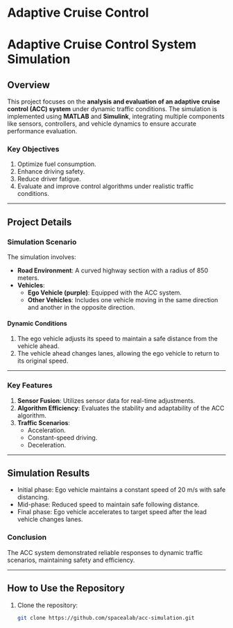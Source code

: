 # Adaptive Cruise Control
# Adaptive Cruise Control System Simulation

## Overview

This project focuses on the **analysis and evaluation of an adaptive cruise control (ACC) system** under dynamic traffic conditions. The simulation is implemented using **MATLAB** and **Simulink**, integrating multiple components like sensors, controllers, and vehicle dynamics to ensure accurate performance evaluation.

### Key Objectives
1. Optimize fuel consumption.
2. Enhance driving safety.
3. Reduce driver fatigue.
4. Evaluate and improve control algorithms under realistic traffic conditions.

---

## Project Details

### Simulation Scenario
The simulation involves:
- **Road Environment**: A curved highway section with a radius of 850 meters.
- **Vehicles**:
  - **Ego Vehicle (purple)**: Equipped with the ACC system.
  - **Other Vehicles**: Includes one vehicle moving in the same direction and another in the opposite direction.

#### Dynamic Conditions
1. The ego vehicle adjusts its speed to maintain a safe distance from the vehicle ahead.
2. The vehicle ahead changes lanes, allowing the ego vehicle to return to its original speed.

---

### Key Features
1. **Sensor Fusion**: Utilizes sensor data for real-time adjustments.
2. **Algorithm Efficiency**: Evaluates the stability and adaptability of the ACC algorithm.
3. **Traffic Scenarios**:
   - Acceleration.
   - Constant-speed driving.
   - Deceleration.

---

## Simulation Results
- Initial phase: Ego vehicle maintains a constant speed of 20 m/s with safe distancing.
- Mid-phase: Reduced speed to maintain safe following distance.
- Final phase: Ego vehicle accelerates to target speed after the lead vehicle changes lanes.

### Conclusion
The ACC system demonstrated reliable responses to dynamic traffic scenarios, maintaining safety and efficiency.

---

## How to Use the Repository
1. Clone the repository:
   ```bash
   git clone https://github.com/spacealab/acc-simulation.git
